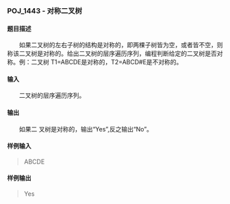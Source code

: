### POJ_1443 - 对称二叉树
#### 题目描述
&emsp;&emsp;如果二叉树的左右子树的结构是对称的，即两棵子树皆为空，或者皆不空，则称该二叉树是对称的。给出二叉树的层序遍历序列，编程判断给定的二叉树是否对称。例：二叉树 T1=ABCDE是对称的，T2=ABCD#E是不对称的。
#### 输入
&emsp;&emsp;二叉树的层序遍历序列。
#### 输出
&emsp;&emsp;如果二 叉树是对称的，输出“Yes”,反之输出“No”。
#### 样例输入
>ABCDE
#### 样例输出
>Yes
